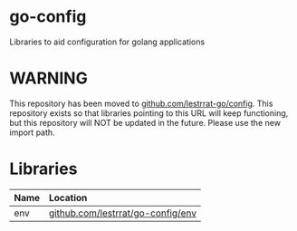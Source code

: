 # go-config

Libraries to aid configuration for golang applications

# WARNING

This repository has been moved to [github.com/lestrrat-go/config](https://github.com/lestrrat-go/config). This repository exists so that libraries pointing to this URL will keep functioning, but this repository will NOT be updated in the future. Please use the new import path.

# Libraries

| Name | Location  |
|:-----|:----------|
| env  | [github.com/lestrrat/go-config/env](https://github.com/lestrrat/go-config/tree/master/env) |